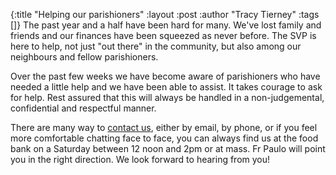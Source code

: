 {:title "Helping our parishioners"
 :layout :post
 :author "Tracy Tierney"
 :tags []}
The past year and a half have been hard for many. We've lost family and friends and our finances have been squeezed as never before. The SVP is here to help, not just "out there" in the community, but also among our neighbours and fellow parishioners.

Over the past few weeks we have become aware of parishioners who have needed a little help and we have been able to assist. It takes courage to ask for help. Rest assured that this will always be handled in a non-judgemental, confidential and respectful manner.

There are many way to [contact us](../../pages-output/contact/), either by email, by phone, or if you feel more comfortable chatting face to face, you can always find us at the food bank on a Saturday between 12 noon and 2pm or at mass. Fr Paulo will point you in the right direction. We look forward to hearing from you!
